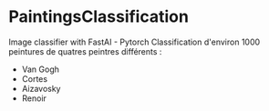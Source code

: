 # PaintingsClassification
Image classifier with FastAI - Pytorch
Classification d'environ 1000 peintures de quatres peintres différents :
  - Van Gogh
  - Cortes
  - Aizavosky
  - Renoir
